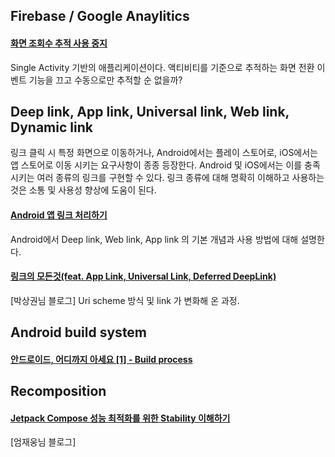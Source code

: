 ## Firebase / Google Anaylitics

#### [화면 조회수 추적 사용 중지](https://firebase.google.com/docs/analytics/screenviews?hl=ko#disable_screenview_tracking)
Single Activity 기반의 애플리케이션이다. 액티비티를 기준으로 추적하는 화면 전환 이벤트 기능을 끄고 수동으로만 추적할 순 없을까?

## Deep link, App link, Universal link, Web link, Dynamic link  

링크 클릭 시 특정 화면으로 이동하거나, Android에서는 플레이 스토어로, iOS에서는 앱 스토어로 이동 시키는 요구사항이 종종 등장한다. Android 및 iOS에서는 이를 충족시키는 여러 종류의 링크를 구현할 수 있다. 링크 종류에 대해 명확히 이해하고 사용하는 것은 소통 및 사용성 향상에 도움이 된다.

#### [Android 앱 링크 처리하기](https://developer.android.com/training/app-links?hl=ko)
Android에서 Deep link, Web link, App link 의 기본 개념과 사용 방법에 대해 설명한다.

#### [링크의 모든것(feat. App Link, Universal Link, Deferred DeepLink)](https://medium.com/prnd/%EB%94%A5%EB%A7%81%ED%81%AC%EC%9D%98-%EB%AA%A8%EB%93%A0%EA%B2%83-feat-app-link-universal-link-deferred-deeplink-61d6cf63a0a5)  
[박상권님 블로그] Uri scheme 방식 및 link 가 변화해 온 과정. 

## Android build system

#### [안드로이드, 어디까지 아세요 [1] - Build process](https://medium.com/mj-studio/%EC%95%88%EB%93%9C%EB%A1%9C%EC%9D%B4%EB%93%9C-%EC%96%B4%EB%94%94%EA%B9%8C%EC%A7%80-%EC%95%84%EC%84%B8%EC%9A%94-1-build-process-df6a69f73337)

## Recomposition

#### [Jetpack Compose 성능 최적화를 위한 Stability 이해하기](https://velog.io/@skydoves/compose-stability#immutable-collections)
[엄재웅님 블로그]
